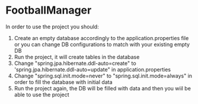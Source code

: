 # FootballManager

In order to use the project you should:
  1. Create an empty database accordingly to the application.properties file or you can change DB configurations to match with your existing empty DB
  2. Run the project, it will create tables in the database
  3. Change "spring.jpa.hibernate.ddl-auto=create" to 'spring.jpa.hibernate.ddl-auto=update" in application.properties
  4. Change "spring.sql.init.mode=never" to "spring.sql.init.mode=always" in order to fill the database with initial data
  5. Run the project again, the DB will be filled with data and then you wiil be able to use the project
